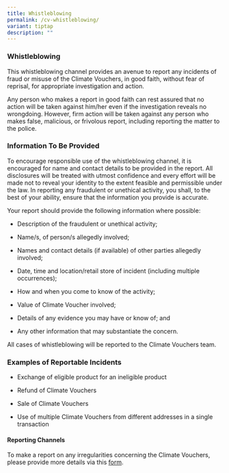 ```yaml
---
title: Whistleblowing
permalink: /cv-whistleblowing/
variant: tiptap
description: ""
---
```

<h3><strong>Whistleblowing</strong></h3>
<p>This whistleblowing channel provides an avenue to report any incidents
of fraud or misuse of the Climate Vouchers, in good faith, without fear
of reprisal, for appropriate investigation and action.</p>
<p>Any person who makes a report in good faith can rest assured that no action
will be taken against him/her even if the investigation reveals no wrongdoing.
However, firm action will be taken against any person who makes false,
malicious, or frivolous report, including reporting the matter to the police.&nbsp;</p>
<h3><strong>Information To Be Provided</strong></h3>
<p>To encourage responsible use of the whistleblowing channel, it is encouraged
for name and contact details to be provided in the report. All disclosures
will be treated with utmost confidence and every effort will be made not
to reveal your identity to the extent feasible and permissible under the
law. In reporting any fraudulent or unethical activity, you shall, to the
best of your ability, ensure that the information you provide is accurate.</p>
<p>Your report should provide the following information where possible:</p>
<ul data-tight="true" class="tight">
<li>
<p>Description of the fraudulent or unethical activity;</p>
</li>
<li>
<p>Name/s, of person/s allegedly involved;</p>
</li>
<li>
<p>Names and contact details (if available) of other parties allegedly involved;</p>
</li>
<li>
<p>Date, time and location/retail store of incident (including multiple occurrences);</p>
</li>
<li>
<p>How and when you come to know of the activity;</p>
</li>
<li>
<p>Value of Climate Voucher involved;&nbsp;</p>
</li>
<li>
<p>Details of any evidence you may have or know of; and</p>
</li>
<li>
<p>Any other information that may substantiate the concern.</p>
</li>
</ul>
<p>All cases of whistleblowing will be reported to the Climate Vouchers team.</p>
<h3><strong>Examples of Reportable Incidents</strong></h3>
<ul data-tight="true" class="tight">
<li>
<p>Exchange of eligible product for an ineligible product</p>
</li>
<li>
<p>Refund of Climate Vouchers</p>
</li>
<li>
<p>Sale of Climate Vouchers</p>
</li>
<li>
<p>Use of multiple Climate Vouchers from different addresses in a single
transaction</p>
</li>
</ul>
<h4><strong>Reporting Channels</strong></h4>
<p>To make a report on any irregularities concerning the Climate Vouchers,
please provide more details via this <a href="https://go.gov.sg/cfhp-cv-whistleblowing" rel="noopener noreferrer nofollow" target="_blank">form</a>.</p>